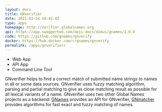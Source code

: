 ```yaml
---
layout: docs
title: GNverifier
date: 2021-03-24 18:41:02
type: apps
homepage: http://verifier.globalnames.org
api: https://app.swaggerhub.com/apis-docs/dimus/gnames/1.0.0
code: https://github.com/gnames/gnverify
docker: https://hub.docker.com/r/gnames/gnverify
permalink: /apps/gnverifier/
---
```


<div class="note application">

  <ul>
    <li>Web App</li>
    <li>API App</li>
    <li>Command Line Tool</li>
  </ul>

  <p>GNverifier helps to find a correct match of submitted name strings to names
  in all or some data sources. GNverifier uses fuzzy matching algorithm, parsing
  and partial matching to give as close matching result as possible for all
  lexical variants of a name. GNverifier uses two other Global Names projects
  as a backend: <a href="https://github.com/gnames/gnames">GNames</a> provides
  an API for GNverifier, <a href="https://github.com/gnames/gnmatcher">GNmatcher</a>
  provides algorithms for fast exact and fuzzy matching of names.</p>

</div>
